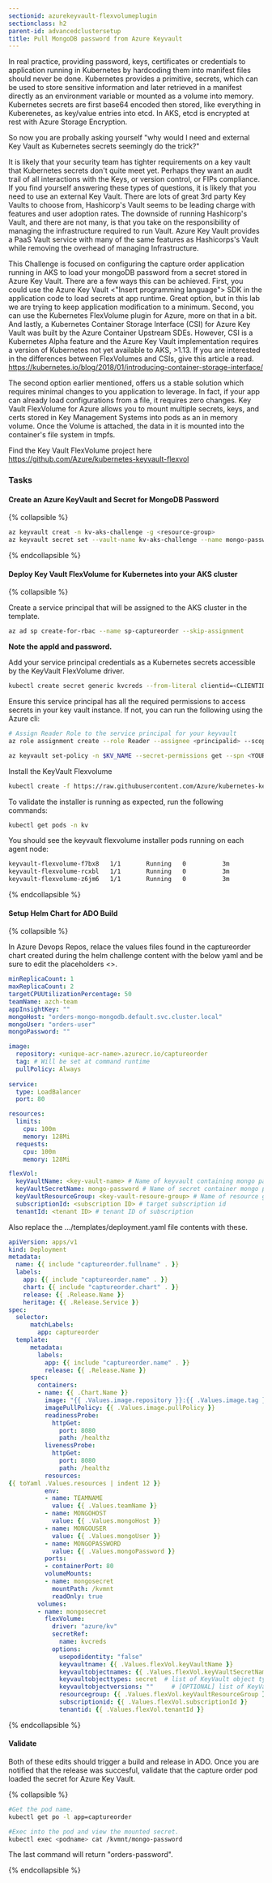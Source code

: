 ```yaml
---
sectionid: azurekeyvault-flexvolumeplugin
sectionclass: h2
parent-id: advancedclustersetup
title: Pull MongoDB password from Azure Keyvault
---
```


In real practice, providing password, keys, certificates or credentials to application running in Kubernetes by hardcoding them into manifest files should never be done. Kubernetes provides a primitive, secrets, which can be used to store sensitive information and later retrieved in a manifest directly as an environment variable or mounted as a volume into memory. Kubernetes secrets are first base64 encoded then stored, like everything in Kuberenetes, as key/value entries into etcd. In AKS, etcd is encrypted at rest with Azure Storage Encryption. 

So now you are probally asking yourself "why would I need and external Key Vault as Kubernetes secrets seemingly do the trick?"

It is likely that your security team has tighter requirements on a key vault that Kubernetes secrets don't quite meet yet. Perhaps they want an audit trail of all interactions with the Keys, or version control, or FIPs compliance. If you find yourself answering these types of questions, it is likely that you need to use an external Key Vault. There are lots of great 3rd party Key Vaults to choose from, Hashicorp's Vault seems to be leading charge with features and user adoption rates. The downside of running Hashicorp's Vault, and there are not many, is that you take on the responsibility of managing the infrastructure required to run Vault. Azure Key Vault provides a PaaS Vault service with many of the same features as Hashicorps's Vault while removing the overhead of managing Infrastructure. 

This Challenge is focused on configuring the capture order application running in AKS to load your mongoDB password from a secret stored in Azure Key Vault. There are a few ways this can be achieved. First, you could use the Azure Key Vault <"Insert programming language"> SDK in the application code to load secrets at app runtime. Great option, but in this lab we are trying to keep application modification to a minimum. Second, you can use the Kubernetes FlexVolume plugin for Azure, more on that in a bit. And lastly, a Kubernetes Container Storage Interface (CSI) for Azure Key Vault was built by the Azure Container Upstream SDEs. However, CSI is a Kubernetes Alpha feature and the Azure Key Vault implementation requires a version of Kubernetes not yet available to AKS, >1.13. If you are interested in the differences between FlexVolumes and CSIs, give this article a read.
https://kubernetes.io/blog/2018/01/introducing-container-storage-interface/

The second option earlier mentioned, offers us a stable solution which requires minimal changes to you application to leverage. In fact, if your app can already load configurations from a file, it requires zero changes. Key Vault FlexVolume for Azure allows you to mount multiple secrets, keys, and certs stored in Key Management Systems into pods as an in memory volume. Once the Volume is attached, the data in it is mounted into the container's file system in tmpfs.

Find the Key Vault FlexVolume project here  https://github.com/Azure/kubernetes-keyvault-flexvol

### Tasks

#### Create an Azure KeyVault and Secret for MongoDB Password

{% collapsible %}

```bash
az keyvault creat -n kv-aks-challenge -g <resource-group>
az keyvault secret set --vault-name kv-aks-challenge --name mongo-password --value "orders-password"
```

{% endcollapsible %}

#### Deploy Key Vault FlexVolume for Kubernetes into your AKS cluster

{% collapsible %}

Create a service principal that will be assigned to the AKS cluster in the template.
```bash
az ad sp create-for-rbac --name sp-captureorder --skip-assignment
```
**Note the appId and password.**

Add your service principal credentials as a Kubernetes secrets accessible by the KeyVault FlexVolume driver.
```bash
kubectl create secret generic kvcreds --from-literal clientid=<CLIENTID> --from-literal clientsecret=<CLIENTSECRET> --type=azure/kv
```

Ensure this service principal has all the required permissions to access secrets in your key vault instance. 
If not, you can run the following using the Azure cli:
```bash
# Assign Reader Role to the service principal for your keyvault
az role assignment create --role Reader --assignee <principalid> --scope /subscriptions/<subscriptionid>/resourcegroups/<resourcegroup>/providers/Microsoft.KeyVault/vaults/<keyvaultname>

az keyvault set-policy -n $KV_NAME --secret-permissions get --spn <YOUR SPN CLIENT ID>
```

Install the KeyVault Flexvolume
```bash
kubectl create -f https://raw.githubusercontent.com/Azure/kubernetes-keyvault-flexvol/master/deployment/kv-flexvol-installer.yaml
```
To validate the installer is running as expected, run the following commands:

```bash
kubectl get pods -n kv
```

You should see the keyvault flexvolume installer pods running on each agent node:

```bash
keyvault-flexvolume-f7bx8   1/1       Running   0          3m
keyvault-flexvolume-rcxbl   1/1       Running   0          3m
keyvault-flexvolume-z6jm6   1/1       Running   0          3m
```
{% endcollapsible %}

#### Setup Helm Chart for ADO Build

{% collapsible %}

In Azure Devops Repos, relace the values files found in the captureorder chart created during the helm challenge content with the below yaml and be sure to edit the placeholders <>.

```yaml
minReplicaCount: 1
maxReplicaCount: 2
targetCPUUtilizationPercentage: 50
teamName: azch-team
appInsightKey: ""
mongoHost: "orders-mongo-mongodb.default.svc.cluster.local"
mongoUser: "orders-user"
mongoPassword: ""

image:
  repository: <unique-acr-name>.azurecr.io/captureorder
  tag: # Will be set at command runtime
  pullPolicy: Always
  
service:
  type: LoadBalancer
  port: 80

resources:
  limits:
    cpu: 100m
    memory: 128Mi
  requests:
    cpu: 100m
    memory: 128Mi

flexVol:
  keyVaultName: <key-vault-name> # Name of keyvault containing mongo password secret
  keyVaultSecretName: mongo-password # Name of secret container mongo password
  keyVaultResourceGroup: <key-vault-resoure-group> # Name of resource group containing keyvault
  subscriptionId: <subscription ID> # target subscription id 
  tenantId: <tenant ID> # tenant ID of subscription 
```

Also replace the .../templates/deployment.yaml file contents with these.

```yaml
apiVersion: apps/v1
kind: Deployment
metadata:
  name: {{ include "captureorder.fullname" . }}
  labels:
    app: {{ include "captureorder.name" . }}
    chart: {{ include "captureorder.chart" . }}
    release: {{ .Release.Name }}
    heritage: {{ .Release.Service }}
spec:
  selector:
      matchLabels:
        app: captureorder
  template:
      metadata:
        labels:
          app: {{ include "captureorder.name" . }}
          release: {{ .Release.Name }}
      spec:
        containers:
        - name: {{ .Chart.Name }}
          image: "{{ .Values.image.repository }}:{{ .Values.image.tag }}"
          imagePullPolicy: {{ .Values.image.pullPolicy }}
          readinessProbe:
            httpGet:
              port: 8080
              path: /healthz
          livenessProbe:
            httpGet:
              port: 8080
              path: /healthz
          resources:
{{ toYaml .Values.resources | indent 12 }}
          env:
          - name: TEAMNAME
            value: {{ .Values.teamName }}
          - name: MONGOHOST
            value: {{ .Values.mongoHost }}
          - name: MONGOUSER
            value: {{ .Values.mongoUser }}
          - name: MONGOPASSWORD
            value: {{ .Values.mongoPassword }}
          ports:
          - containerPort: 80
          volumeMounts:
          - name: mongosecret
            mountPath: /kvmnt
            readOnly: true
        volumes:
        - name: mongosecret
          flexVolume:
            driver: "azure/kv"
            secretRef:
              name: kvcreds
            options: 
              usepodidentity: "false"
              keyvaultname: {{ .Values.flexVol.keyVaultName }}
              keyvaultobjectnames: {{ .Values.flexVol.keyVaultSecretName }}  # list of KeyVault object names (semi-colon separated)
              keyvaultobjecttypes: secret  # list of KeyVault object types: secret, key or cert (semi-colon separated)
              keyvaultobjectversions: ""     # [OPTIONAL] list of KeyVault object versions (semi-colon separated), will get latest if empty
              resourcegroup: {{ .Values.flexVol.keyVaultResourceGroup }}              # the resource group of the KeyVault
              subscriptionid: {{ .Values.flexVol.subscriptionId }}             # the subscription ID of the KeyVault
              tenantid: {{ .Values.flexVol.tenantId }} 
```

{% endcollapsible %}

#### Validate

Both of these edits should trigger a build and release in ADO. Once you are notified that the release was succesful, validate that the capture order pod loaded the secret for Azure Key Vault.

{% collapsible %}

```bash
#Get the pod name.
kubectl get po -l app=captureorder

#Exec into the pod and view the mounted secret.
kubectl exec <podname> cat /kvmnt/mongo-password
```
The last command will return "orders-password".

{% endcollapsible %}



